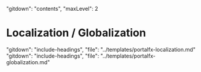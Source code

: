 "gitdown": "contents", "maxLevel": 2

<a name="localization-globalization"></a>
# Localization / Globalization
"gitdown": "include-headings", "file": "../templates/portalfx-localization.md"
"gitdown": "include-headings", "file": "../templates/portalfx-globalization.md"
